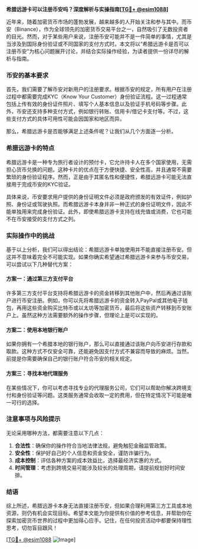 **希腊远游卡可以注册币安吗？深度解析与实操指南[[TG💪+ @esim1088](https://t.me/s/esim1088)]**

近年来，随着加密货币市场的蓬勃发展，越来越多的人开始关注和参与其中。而币安（Binance），作为全球领先的加密货币交易平台之一，自然吸引了无数投资者的目光。然而，对于某些用户来说，注册币安可能并不是一件简单的事情，尤其是当涉及到国际身份验证或不同国家的支付方式时。本文将以“希腊远游卡是否可以注册币安”为核心问题展开讨论，并结合实际操作经验，为读者提供一份详尽的解析与指南。

### 币安的基本要求

首先，我们需要了解币安对新用户的注册要求。根据币安的规定，所有用户在注册过程中都需要完成KYC（Know Your Customer）身份验证流程。这一过程通常包括上传有效的身份证件照片、填写个人基本信息以及验证手机号码等步骤。此外，币安还支持多种支付方式，例如银行转账、信用卡/借记卡支付等。不过，这些支付方式的具体可用性可能会因国家和地区而异。

那么，希腊远游卡是否能够满足上述条件呢？让我们从几个方面逐一分析。

### 希腊远游卡的特点

希腊远游卡是一种专为旅行者设计的预付卡，它允许持卡人在多个国家使用，无需担心货币兑换的问题。这种卡片的优点在于方便快捷、安全性高，并且通常不需要繁琐的身份验证程序。然而，正是由于其匿名性和便捷性，希腊远游卡可能无法直接用于完成币安的KYC验证。

具体来说，币安要求用户提供的身份证明文件必须是政府颁发的有效证件，例如护照、身份证或驾驶执照。而希腊远游卡本身并非一种正式的身份证明文件，因此不能单独用来完成身份验证。此外，即使希腊远游卡支持在线充值或消费，它也可能不在币安接受的支付方式之列。

### 实际操作中的挑战

基于以上分析，我们可以得出结论：希腊远游卡单独使用并不能直接注册币安。但这并不意味着完全不可能实现。如果你确实希望通过希腊远游卡来参与币安交易，可以尝试以下几种替代方案：

#### 方案一：通过第三方支付平台
许多第三方支付平台支持将希腊远游卡的资金转移到其他账户中，然后再通过该账户进行币安注册。例如，你可以先将希腊远游卡的资金转入PayPal或其他电子钱包，再用这些资金购买比特币或以太坊等加密货币，最后将这些资产转移到币安账户上。虽然这种方法需要额外的操作步骤，但理论上是可以实现的。

#### 方案二：使用本地银行账户
如果你拥有一个希腊本地的银行账户，那么可以直接通过该账户向币安进行存款和取款。这种方式不仅安全可靠，还能避免因支付方式不兼容而导致的麻烦。当然，前提是你需要确保自己的银行账户符合币安的相关规定。

#### 方案三：寻找本地代理服务
在某些情况下，你可以考虑寻找专业的代理服务公司，它们可以帮助你解决跨境支付和身份验证等问题。这类服务通常会收取一定的费用，但在特定情况下可能是唯一可行的选择。

### 注意事项与风险提示

无论采用哪种方法，都需要注意以下几点：

1. **合法性**：确保你的操作符合当地法律法规，避免触犯金融监管政策。
2. **安全性**：保护好自己的个人信息和资金安全，谨防诈骗行为。
3. **成本控制**：评估各种方案的成本效益比，选择最经济实惠的方式。
4. **时间管理**：考虑到跨境交易可能涉及较长的处理周期，请提前规划好时间安排。

### 结语

综上所述，希腊远游卡本身无法直接注册币安，但如果合理利用第三方工具或本地资源，则仍有机会实现目标。希望本文能为你提供有价值的参考信息，并帮助你在探索加密货币世界的过程中更加得心应手。记住，在任何投资活动中都要保持理性思考，切勿盲目跟风！

[[TG💪+ @esim1088](https://t.me/s/esim1088) ![Image](https://i.postimg.cc/4NQfJmqS/Snipaste-2025-05-13-00-14-12.png)]